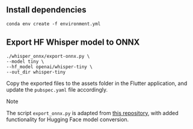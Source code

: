 ## Install dependencies

	conda env create -f environment.yml


## Export HF Whisper model to ONNX

	./whisper_onnx/export-onnx.py \
	--model tiny \
	--hf_model openai/whisper-tiny \
	--out_dir whisper-tiny

Copy the exported files to the assets folder in the Flutter application, and update the `pubspec.yaml` file accordingly.

>[!NOTE]
>The script `export_onnx.py` is adapted from [this repository](https://github.com/k2-fsa/sherpa-onnx/tree/master/scripts/whisper), with added functionality for Hugging Face model conversion.
